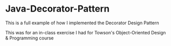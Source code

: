 # Java-Decorator-Pattern
This is a full example of how I implemented the Decorator Design Pattern

This was for an in-class exercise I had for Towson's Object-Oriented Design & Programming course
